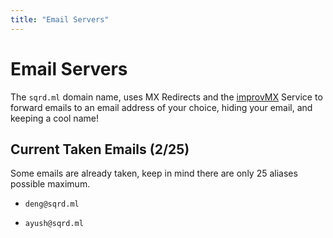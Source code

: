 ```yaml
---
title: "Email Servers"
---
```


# Email Servers

The `sqrd.ml` domain name, uses MX Redirects and the [improvMX](https://improvmx.com/) Service to forward emails to an email address of your choice, hiding your email, and keeping a cool name!

## Current Taken Emails (2/25)

Some emails are already taken, keep in mind there are only 25 aliases possible maximum.

- `deng@sqrd.ml`

- `ayush@sqrd.ml`